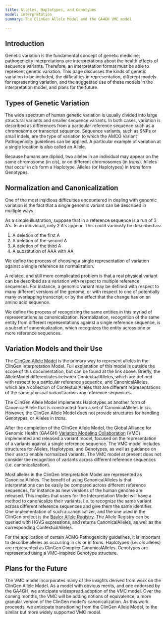 ```yaml
---
title: Alleles, Haplotypes, and Genotypes
model: interpretation
summary: The ClinGen Allele Model and the GA4GH VMC model

---
```


Introduction
------------

Genetic variation is the fundamental concept of genetic medicine; pathogenicity interpretations are interpretations about the health effects of sequence variants.  Therefore, an interpretation format must be able to represent genetic variation.  This page discusses the kinds of genetic variation to be included, the difficulties in representation, different models for representing variation, and the suggested use of these models in the interpretation model, and plans for the future.


Types of Genetic Variation
--------------------------

The wide spectrum of human genetic variation is usually divided into large structural variants and smaller sequence variants.  In both cases, variation is described as differences from a particular reference sequence such as a chromosome or transcript sequence.  Sequence variants, such as SNPs or small indels, are the type of variation to which the AMCG Variant Pathogenicity guidelines can be applied.  A particular example of variation at a single location is also called an Allele.

Because humans are diploid, two alleles in an individual may appear on the same chromosome (in *cis*), or on different chromosomes (in *trans*).  Alleles that occur in *cis* form a Haplotype.  Alleles (or Haplotypes) in *trans* form Genotypes.

Normalization and Canonicalization
----------------------------------

One of the most insidious difficulties encountered in dealing with genomic variation is the fact that a single genomic variant can be described in multiple ways.  

As a simple illustration, suppose that in a reference sequence is a run of 3 A's.  In an individual, only 2 A's appear.  This could variously be described as:

1) A deletion of the first A
2) A deletion of the second A
3) A deletion of the third A
4) A substitution of AAA with AA

We define the process of choosing a single representation of variation against a single reference as normalization.

A related, and still more complicated problem is that a real physical variant can be described as a variation with respect to multiple reference sequences.  For instance, a genomic variant may be defined with respect to many different versions of the genome, or with respect to one of potentially many overlapping transcript, or by the effect that the change has on an amino acid sequence.

We define the process of recognizing the same entities in this myriad of representations as canonicalization.  Normalization, recognition of the same entity from different representations against a single reference sequence, is a subset of canonicalization, which recognizes the entity across one or more reference sequences.

Variation Models and their Use
------------------------------

The [ClinGen Allele Model](http://datamodel.clinicalgenome.org/allele/master/index.html) is the primary way to represent alleles in the ClinGen Interpretation Model.   Full explanation of this model is outside the scope of this documentation, but can be found at the link above.  Briefly, the AlleleModel differentiates between ContextualAlleles, which are defined with respect to a particular reference sequence, and CanonicalAlleles, which are a collection of ContextualAlleles that are different representations of the same physical variant across any reference sequences.  

The ClinGen Allele Model implements Haplotypes as another form of CanonicalAllele that is constructed from a set of CanonicalAlleles in *cis*.  However, the ClinGen Allele Model does not provide structures for handling Genotypes, or Alleles in *trans*.

After the completion of the ClinGen Allele Model, the Global Alliance for Genomic Health (GA4GH) [Variation Modeling Collaboration](https://github.com/ga4gh/vmc) (VMC) implemented and released a variant model, focused on the representation of a variants against a single reference sequence.  The VMC model includes structures for Alleles, Haplotypes, and Genotypes, as well as guidance on their use to enable normalized variants.  The VMC model at present does not consider the recognition of variants across different reference sequences (i.e. canonicalization).

Most alleles in the ClinGen Interpretation Model are represented as CanonicalAlleles.  The benefit of using CanonicalAlleles is that interpretations can be easily be compared across different reference sequences, for instance as new versions of the human genome are released.  This implies that users for the Interpretation Model will have a method to canonicalize their variants, i.e. to recognize the same variant across different reference sequences and give them the same identifier.  One implementation of such a canonicalizer, and the one used in the ClinGen project is the [Baylor Allele Registry](http://reg.clinicalgenome.org/redmine/projects/registry/genboree_registry/landing).  The Allele Registry can be queried with HGVS expressions, and returns CanonicalAlleles, as well as the corresponding ContextualAlleles.

For the application of certain ACMG Pathogenicity guidelines, it is important to describe alleles as occurring in *cis* or in *trans*.  Haplotypes (i.e. *cis* alleles) are represented as ClinGen Complex CanonicalAlleles.  Genotypes are represented using a VMC-inspired Genotype structure.

Plans for the Future
--------------------

The VMC model incorporates many of the insights derived from work on the ClinGen Allele Model.  As a model with obvious merits, and one endorsed by the GA4GH, we anticipate widespread adoption of the VMC model. Over the coming months, the VMC will be adding notions of equivalence, a more granular version of the ClinGen model's canonicalization.  As this work proceeds, we anticipate transitioning from the ClinGen Allele Model, to the similar but more widely supported VMC model.

